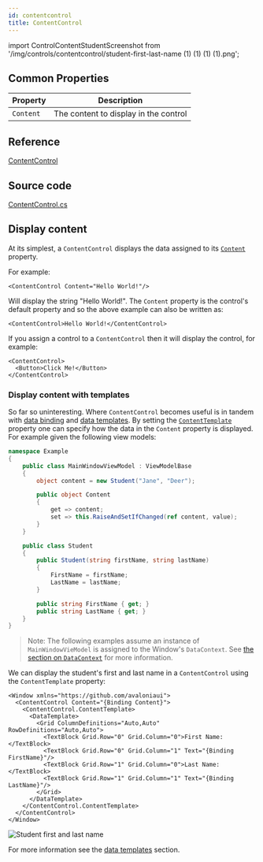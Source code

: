 ```yaml
---
id: contentcontrol
title: ContentControl
---
```


import ControlContentStudentScreenshot from '/img/controls/contentcontrol/student-first-last-name (1) (1) (1) (1).png';

## Common Properties

| Property  | Description                           |
| --------- | ------------------------------------- |
| `Content` | The content to display in the control |

## Reference

[ContentControl](http://reference.avaloniaui.net/api/Avalonia.Controls/ContentControl/)

## Source code

[ContentControl.cs](https://github.com/AvaloniaUI/Avalonia/blob/master/src/Avalonia.Controls/ContentControl.cs)

## Display content

At its simplest, a `ContentControl` displays the data assigned to its [`Content`](http://reference.avaloniaui.net/api/Avalonia.Controls/ContentControl/4B02A756) property.

For example:

```markup
<ContentControl Content="Hello World!"/>
```

Will display the string "Hello World!". The `Content` property is the control's default property and so the above example can also be written as:

```markup
<ContentControl>Hello World!</ContentControl>
```

If you assign a control to a `ContentControl` then it will display the control, for example:

```markup
<ContentControl>
  <Button>Click Me!</Button>
</ContentControl>
```

### Display content with templates

So far so uninteresting. Where `ContentControl` becomes useful is in tandem with [data binding](../data-binding) and [data templates](../templates/data-templates). By setting the [`ContentTemplate`](http://reference.avaloniaui.net/api/Avalonia.Controls/ContentControl/) property one can specify how the data in the `Content` property is displayed. For example given the following view models:

```csharp
namespace Example
{
    public class MainWindowViewModel : ViewModelBase
    {
        object content = new Student("Jane", "Deer");

        public object Content
        {
            get => content;
            set => this.RaiseAndSetIfChanged(ref content, value);
        }
    }

    public class Student
    {
        public Student(string firstName, string lastName)
        {
            FirstName = firstName;
            LastName = lastName;
        }

        public string FirstName { get; }
        public string LastName { get; }
    }
}
```

> Note: The following examples assume an instance of `MainWindowVieModel` is assigned to the Window's `DataContext`. See [the section on `DataContext`](docs/data-binding/the-datacontext) for more information.

We can display the student's first and last name in a `ContentControl` using the `ContentTemplate` property:

```markup
<Window xmlns="https://github.com/avaloniaui">
  <ContentControl Content="{Binding Content}">
    <ContentControl.ContentTemplate>
      <DataTemplate>
        <Grid ColumnDefinitions="Auto,Auto" RowDefinitions="Auto,Auto">
          <TextBlock Grid.Row="0" Grid.Column="0">First Name:</TextBlock>
          <TextBlock Grid.Row="0" Grid.Column="1" Text="{Binding FirstName}"/>
          <TextBlock Grid.Row="1" Grid.Column="0">Last Name:</TextBlock>
          <TextBlock Grid.Row="1" Grid.Column="1" Text="{Binding LastName}"/>
        </Grid>
      </DataTemplate>
    </ContentControl.ContentTemplate>
  </ContentControl>
</Window>
```

<img className="center" src={ControlContentStudentScreenshot} alt="Student first and last name" />

For more information see the [data templates](docs/templates/data-templates) section.